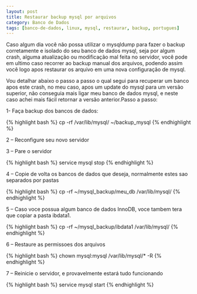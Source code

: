 ```yaml
---
layout: post
title: Restaurar backup mysql por arquivos
category: Banco de Dados
tags: [banco-de-dados, linux, mysql, restaurar, backup, portugues]
---
```

Caso algum dia você não possa utilizar o mysqldump para fazer o backup corretamente e isolado do seu banco de dados mysql, seja por algum crash, alguma atualização ou modificação mal feita no servidor, você pode em ultimo caso recorrer ao backup manual dos arquivos, podendo assim você logo apos restaurar os arquivo em uma nova configuração de mysql.

Vou detalhar abaixo o passo a passo o qual segui para recuperar um banco apos este crash, no meu caso, apos um update do mysql para um versão superior, não conseguia mais ligar meu banco de dados mysql, e neste caso achei mais fácil retornar a versão anterior.<!--more-->Passo a passo:

1- Faça backup dos bancos de dados:

{% highlight bash %}
cp -rf /var/lib/mysql/ ~/backup_mysql
{% endhighlight %}
<!--more-->
2 &#8211; Reconfigure seu novo servidor

3 &#8211; Pare o servidor

{% highlight bash %}
service mysql stop
{% endhighlight %}

4 &#8211; Copie de volta os bancos de dados que deseja, normalmente estes sao separados por pastas

{% highlight bash %}
cp -rf ~/mysql_backup/meu_db /var/lib/mysql/
{% endhighlight %}

5 &#8211; Caso voce possua algum banco de dados InnoDB, voce tambem tera que copiar a pasta ibdata1.

{% highlight bash %}
cp -rf ~/mysql_backup/ibdata1 /var/lib/mysql/
{% endhighlight %}

6 &#8211; Restaure as permissoes dos arquivos

{% highlight bash %}
chown mysql:mysql /var/lib/mysql/* -R
{% endhighlight %}

7 &#8211; Reinicie o servidor, e provavelmente estará tudo funcionando

{% highlight bash %}
service mysql start
{% endhighlight %}

